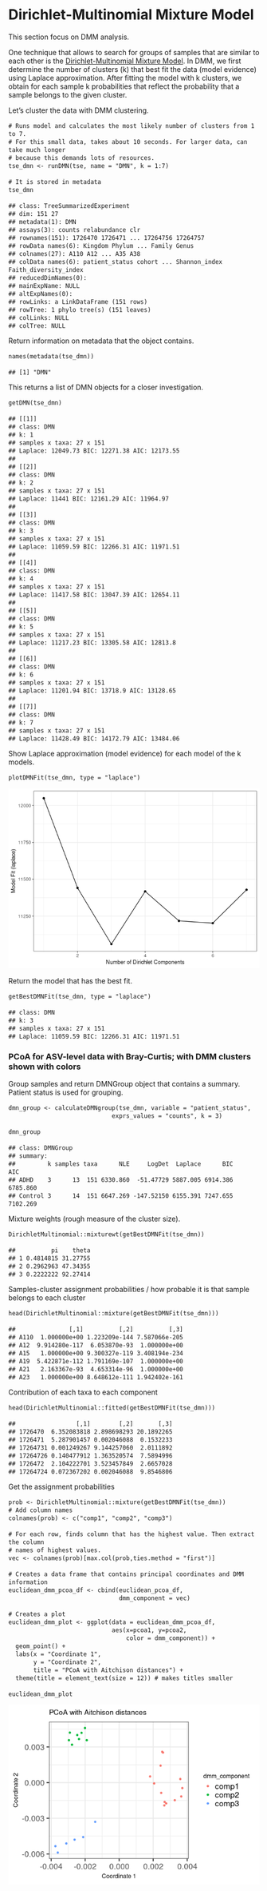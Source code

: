 # Dirichlet-Multinomial Mixture Model

This section focus on DMM analysis.

One technique that allows to search for groups of samples that are
similar to each other is the [Dirichlet-Multinomial Mixture
Model](https://journals.plos.org/plosone/article?id=10.1371/journal.pone.0030126).
In DMM, we first determine the number of clusters (k) that best fit the
data (model evidence) using Laplace approximation. After fitting the
model with k clusters, we obtain for each sample k probabilities that
reflect the probability that a sample belongs to the given cluster.

Let’s cluster the data with DMM clustering.

    # Runs model and calculates the most likely number of clusters from 1 to 7. 
    # For this small data, takes about 10 seconds. For larger data, can take much longer
    # because this demands lots of resources. 
    tse_dmn <- runDMN(tse, name = "DMN", k = 1:7)

    # It is stored in metadata
    tse_dmn

    ## class: TreeSummarizedExperiment 
    ## dim: 151 27 
    ## metadata(1): DMN
    ## assays(3): counts relabundance clr
    ## rownames(151): 1726470 1726471 ... 17264756 17264757
    ## rowData names(6): Kingdom Phylum ... Family Genus
    ## colnames(27): A110 A12 ... A35 A38
    ## colData names(6): patient_status cohort ... Shannon_index Faith_diversity_index
    ## reducedDimNames(0):
    ## mainExpName: NULL
    ## altExpNames(0):
    ## rowLinks: a LinkDataFrame (151 rows)
    ## rowTree: 1 phylo tree(s) (151 leaves)
    ## colLinks: NULL
    ## colTree: NULL

Return information on metadata that the object contains.

    names(metadata(tse_dmn))

    ## [1] "DMN"

This returns a list of DMN objects for a closer investigation.

    getDMN(tse_dmn)

    ## [[1]]
    ## class: DMN 
    ## k: 1 
    ## samples x taxa: 27 x 151 
    ## Laplace: 12049.73 BIC: 12271.38 AIC: 12173.55 
    ## 
    ## [[2]]
    ## class: DMN 
    ## k: 2 
    ## samples x taxa: 27 x 151 
    ## Laplace: 11441 BIC: 12161.29 AIC: 11964.97 
    ## 
    ## [[3]]
    ## class: DMN 
    ## k: 3 
    ## samples x taxa: 27 x 151 
    ## Laplace: 11059.59 BIC: 12266.31 AIC: 11971.51 
    ## 
    ## [[4]]
    ## class: DMN 
    ## k: 4 
    ## samples x taxa: 27 x 151 
    ## Laplace: 11417.58 BIC: 13047.39 AIC: 12654.11 
    ## 
    ## [[5]]
    ## class: DMN 
    ## k: 5 
    ## samples x taxa: 27 x 151 
    ## Laplace: 11217.23 BIC: 13305.58 AIC: 12813.8 
    ## 
    ## [[6]]
    ## class: DMN 
    ## k: 6 
    ## samples x taxa: 27 x 151 
    ## Laplace: 11201.94 BIC: 13718.9 AIC: 13128.65 
    ## 
    ## [[7]]
    ## class: DMN 
    ## k: 7 
    ## samples x taxa: 27 x 151 
    ## Laplace: 11428.49 BIC: 14172.79 AIC: 13484.06

Show Laplace approximation (model evidence) for each model of the k
models.

    plotDMNFit(tse_dmn, type = "laplace")

![](dmm_files/figure-markdown_strict/unnamed-chunk-4-1.png)

Return the model that has the best fit.

    getBestDMNFit(tse_dmn, type = "laplace")

    ## class: DMN 
    ## k: 3 
    ## samples x taxa: 27 x 151 
    ## Laplace: 11059.59 BIC: 12266.31 AIC: 11971.51

### PCoA for ASV-level data with Bray-Curtis; with DMM clusters shown with colors

Group samples and return DMNGroup object that contains a summary.
Patient status is used for grouping.

    dmn_group <- calculateDMNgroup(tse_dmn, variable = "patient_status", 
                                 exprs_values = "counts", k = 3)

    dmn_group

    ## class: DMNGroup 
    ## summary:
    ##         k samples taxa      NLE     LogDet  Laplace      BIC      AIC
    ## ADHD    3      13  151 6330.860  -51.47729 5887.005 6914.386 6785.860
    ## Control 3      14  151 6647.269 -147.52150 6155.391 7247.655 7102.269

Mixture weights (rough measure of the cluster size).

    DirichletMultinomial::mixturewt(getBestDMNFit(tse_dmn))

    ##          pi    theta
    ## 1 0.4814815 31.27755
    ## 2 0.2962963 47.34355
    ## 3 0.2222222 92.27414

Samples-cluster assignment probabilities / how probable it is that
sample belongs to each cluster

    head(DirichletMultinomial::mixture(getBestDMNFit(tse_dmn)))

    ##               [,1]          [,2]          [,3]
    ## A110  1.000000e+00 1.223209e-144 7.587066e-205
    ## A12  9.914280e-117  6.053870e-93  1.000000e+00
    ## A15   1.000000e+00 9.300327e-119 3.408194e-234
    ## A19  5.422871e-112 1.791169e-107  1.000000e+00
    ## A21   2.163367e-93  4.653314e-96  1.000000e+00
    ## A23   1.000000e+00 8.648612e-111 1.942402e-161

Contribution of each taxa to each component

    head(DirichletMultinomial::fitted(getBestDMNFit(tse_dmn)))

    ##                 [,1]        [,2]       [,3]
    ## 1726470  6.352083818 2.898698293 20.1892265
    ## 1726471  5.287901457 0.002046088  0.1532233
    ## 17264731 0.001249267 9.144257060  2.0111892
    ## 17264726 0.140477912 1.363520574  7.5894996
    ## 1726472  2.104222701 3.523457849  2.6657028
    ## 17264724 0.072367202 0.002046088  9.8546806

Get the assignment probabilities

    prob <- DirichletMultinomial::mixture(getBestDMNFit(tse_dmn))
    # Add column names
    colnames(prob) <- c("comp1", "comp2", "comp3")

    # For each row, finds column that has the highest value. Then extract the column 
    # names of highest values.
    vec <- colnames(prob)[max.col(prob,ties.method = "first")]

    # Creates a data frame that contains principal coordinates and DMM information
    euclidean_dmm_pcoa_df <- cbind(euclidean_pcoa_df,
                                   dmm_component = vec)

    # Creates a plot
    euclidean_dmm_plot <- ggplot(data = euclidean_dmm_pcoa_df, 
                                 aes(x=pcoa1, y=pcoa2,
                                     color = dmm_component)) +
      geom_point() +
      labs(x = "Coordinate 1",
           y = "Coordinate 2",
           title = "PCoA with Aitchison distances") +  
      theme(title = element_text(size = 12)) # makes titles smaller

    euclidean_dmm_plot

![](dmm_files/figure-markdown_strict/unnamed-chunk-10-1.png)
